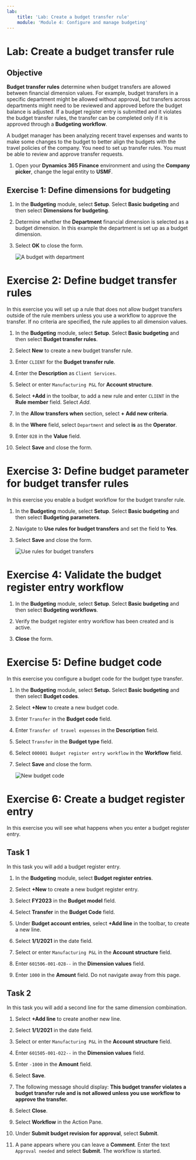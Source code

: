 ```yaml
---
lab:
    title: 'Lab: Create a budget transfer rule'
    module: 'Module 4: Configure and manage budgeting'
---
```


# Lab: Create a budget transfer rule

## Objective

**Budget transfer rules** determine when budget transfers are allowed between financial dimension values.  For example, budget transfers in a specific department might be allowed without approval, but transfers across departments might need to be reviewed and approved before the budget balance is adjusted. If a budget register entry is submitted and it violates the budget transfer rules, the transfer can be completed only if it is approved through a **Budgeting workflow**.

A budget manager has been analyzing recent travel expenses and wants to make some changes to the budget to better align the budgets with the travel policies of the company. You need to set up transfer rules. You must be able to review and approve transfer requests. 

1.  Open your **Dynamics 365 Finance** environment and using the **Company picker**, change the legal entity to **USMF**. 


## Exercise 1: Define dimensions for budgeting

1.  In the **Budgeting** module, select **Setup**. Select **Basic budgeting**
    and then select **Dimensions for budgeting**. 

2.  Determine whether the **Department** financial dimension is selected as a
    budget dimension. In this example the department is set up as a budget
    dimension.

3.  Select **OK** to close the form.

    ![A budget with department](../images/Budgeting_exercise_1_step_3.jpg)
	

# Exercise 2: Define budget transfer rules

In this exercise you will set up a rule that does not allow budget transfers outside of the rule members unless you use a workflow to approve the transfer. If no criteria are specified, the rule applies to all dimension values. 

1.  In the **Budgeting** module, select **Setup**. Select **Basic budgeting**
    and then select **Budget transfer rules**.

2.  Select **New** to create a new budget transfer rule.

3.  Enter `CLIENT` for the **Budget transfer rule**.

4.  Enter the **Description** as `Client Services`.

5.  Select or enter `Manufacturing P&L` for **Account structure**.

6.  Select **+Add** in the toolbar, to add a new rule and enter `CLIENT` in the **Rule member**
    field. Select *Add*. 

7.  In the **Allow transfers when** section, select **+ Add new criteria**. 

8.  In the **Where** field, select `Department` and select **is** as the **Operator**. 

9.  Enter `028` in the **Value** field. 

10. Select **Save** and close the form. 


# Exercise 3: Define budget parameter for budget transfer rules

In this exercise you enable a budget workflow for the budget transfer rule. 

1.  In the **Budgeting** module, select **Setup**. Select **Basic budgeting**
    and then select **Budgeting parameters**. 

2.  Navigate to **Use rules for budget transfers** and set the field to **Yes**.

3.  Select **Save** and close the form. 

    ![Use rules for budget transfers](../images/Budgeting_exercise_3_step_4.jpg)


# Exercise 4: Validate the budget register entry workflow

1.  In the **Budgeting** module, select **Setup**. Select **Basic budgeting**
    and then select **Budgeting workflows**.
    
2.  Verify the budget register entry workflow has been created and is active. 

3.  **Close** the form. 


# Exercise 5: Define budget code

In this exercise you configure a budget code for the budget type transfer.

1.  In the **Budgeting** module, select **Setup.** Select **Basic budgeting**
    and then select **Budget codes**.

2.  Select **+New** to create a new budget code.

3.  Enter `Transfer` in the **Budget code** field. 

4.  Enter `Transfer of travel expenses` in the **Description** field. 

5.  Select `Transfer` in the **Budget type** field. 

6.  Select `000001 Budget register entry workflow` in the **Workflow** field.

7.  Select **Save** and close the form. 

    ![New budget code](../images/Budgeting_exercise_5_step_8.jpg)


# Exercise 6: Create a budget register entry

In this exercise you will see what happens when you enter a budget register entry. 

## Task 1

In this task you will add a budget register entry. 

1.  In the **Budgeting** module, select **Budget register entries**. 

2.  Select **+New** to create a new budget register entry. 

3.  Select **FY2023** in the **Budget model** field. 

4.  Select **Transfer** in the **Budget Code** field. 

5.  Under **Budget account entries**, select **+Add line** in the toolbar, to create a new line. 

7.  Select **1/1/2021** in the date field. 

8.  Select or enter `Manufacturing P&L` in the **Account structure** field. 

9.  Enter `601506-001-028--` in the **Dimension values** field. 

10. Enter `1000` in the **Amount** field. Do not navigate away from this page. 


## Task 2

In this task you will add a second line for the same dimension combination.

1.  Select **+Add line** to create another new line. 

2.  Select **1/1/2021** in the date field. 

3.  Select or enter `Manufacturing P&L` in the **Account structure** field. 

4.  Enter `601505-001-022--` in the **Dimension values** field. 

5.  Enter `-1000` in the **Amount** field. 

6.  Select **Save**. 

7.  The following message should display: **This budget transfer violates a budget
    transfer rule and is not allowed unless you use workflow to approve the
    transfer.**

8.  Select **Close**. 

9.  Select **Workflow** in the Action Pane.

10. Under **Submit budget revision for approval**, select **Submit**. 

11. A pane appears where you can leave a **Comment**. Enter the text
    `Approval needed` and select **Submit**. The workflow is started. 

